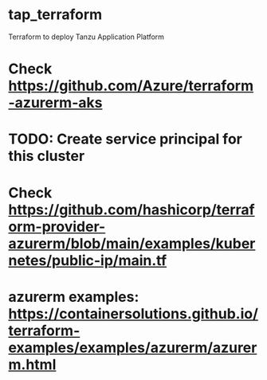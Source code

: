 # tap_terraform
Terraform to deploy Tanzu Application Platform

# Check https://github.com/Azure/terraform-azurerm-aks

# TODO: Create service principal for this cluster

# Check https://github.com/hashicorp/terraform-provider-azurerm/blob/main/examples/kubernetes/public-ip/main.tf

# azurerm examples: https://containersolutions.github.io/terraform-examples/examples/azurerm/azurerm.html